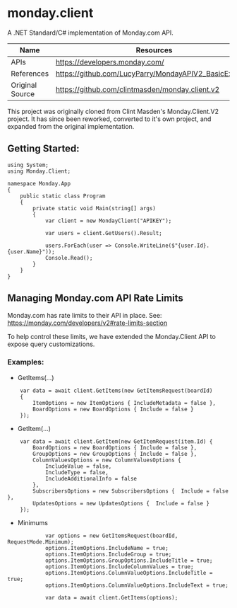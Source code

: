 ﻿# monday.client

A .NET Standard/C# implementation of Monday.com API.

| Name | Resources |
| ------ | ------ |
| APIs | https://developers.monday.com/ |
| References | https://github.com/LucyParry/MondayAPIV2_BasicExample |
| Original Source | https://github.com/clintmasden/monday.client.v2 |

This project was originally cloned from Clint Masden's Monday.Client.V2 project.  It has since been reworked, converted to it's own project, and expanded from the original implementation.

## Getting Started:
```
using System;
using Monday.Client;

namespace Monday.App
{
    public static class Program
    {
        private static void Main(string[] args)
        {
            var client = new MondayClient("APIKEY");

            var users = client.GetUsers().Result;

            users.ForEach(user => Console.WriteLine($"{user.Id}. {user.Name}"));
            Console.Read();
        }
    }
}
```

## Managing Monday.com API Rate Limits

Monday.com has rate limits to their API in place.  See: https://monday.com/developers/v2#rate-limits-section

To help control these limits, we have extended the Monday.Client API to expose query customizations.  

### Examples:

* GetItems(...)
```
    var data = await client.GetItems(new GetItemsRequest(boardId)
    {
        ItemOptions = new ItemOptions { IncludeMetadata = false },
        BoardOptions = new BoardOptions { Include = false }
    });
```

* GetItem(...)
```
    var data = await client.GetItem(new GetItemRequest(item.Id) { 
        BoardOptions = new BoardOptions { Include = false },
        GroupOptions = new GroupOptions { Include = false },
        ColumnValuesOptions = new ColumnValuesOptions {
            IncludeValue = false,
            IncludeType = false,
            IncludeAdditionalInfo = false
        },
        SubscribersOptions = new SubscribersOptions {  Include = false },
        UpdatesOptions = new UpdatesOptions {  Include = false }
    });
```

* Minimums
```
            var options = new GetItemsRequest(boardId, RequestMode.Minimum);
            options.ItemOptions.IncludeName = true;
            options.ItemOptions.IncludeGroup = true;
            options.ItemOptions.GroupOptions.IncludeTitle = true;
            options.ItemOptions.IncludeColumnValues = true;
            options.ItemOptions.ColumnValueOptions.IncludeTitle = true;
            options.ItemOptions.ColumnValueOptions.IncludeText = true;

            var data = await client.GetItems(options);
```